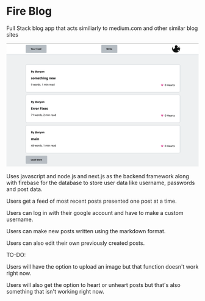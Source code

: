 # Fire Blog

Full Stack blog app that acts similiarly to medium.com 
and other similar blog sites

![alt text](https://github.com/akumar23/fireblog/blob/main/fireblog.png)

Uses javascript and node.js and next.js as the backend framework along with firebase for the database to store user data like username, passwords 
and post data.


Users get a feed of most recent posts presented one post at a time.

Users can log in with their google account and have to make a custom username.

Users can make new posts written using the markdown format.

Users can also edit their own previously created posts.



TO-DO:


Users will have the option to upload an image but that function doesn't work right now.

Users will also get the option to heart or unheart posts but that's also something that isn't working right now.
